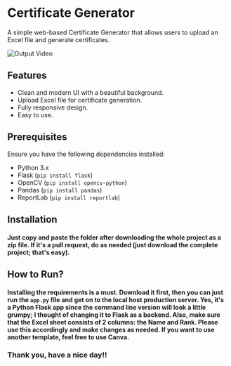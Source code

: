 # Certificate Generator

A simple web-based Certificate Generator that allows users to upload an Excel file and generate certificates.

![Output Video](outputvideo.gif)

## Features

- Clean and modern UI with a beautiful background.
- Upload Excel file for certificate generation.
- Fully responsive design.
- Easy to use.

## Prerequisites

Ensure you have the following dependencies installed:

- Python 3.x
- Flask (`pip install flask`)
- OpenCV (`pip install opencv-python`)
- Pandas (`pip install pandas`)
- ReportLab (`pip install reportlab`)

## Installation

#### Just copy and paste the folder after downloading the whole project as a zip file. If it's a pull request, do as needed (just download the complete project; that's easy).

## How to Run?

#### Installing the requirements is a must. Download it first, then you can just run the `app.py` file and get on to the local host production server. Yes, it's a Python Flask app since the command line version will look a little grumpy; I thought of changing it to Flask as a backend. Also, make sure that the Excel sheet consists of 2 columns: the Name and Rank. Please use this accordingly and make changes as needed. If you want to use another template, feel free to use Canva.

### Thank you, have a nice day!!
